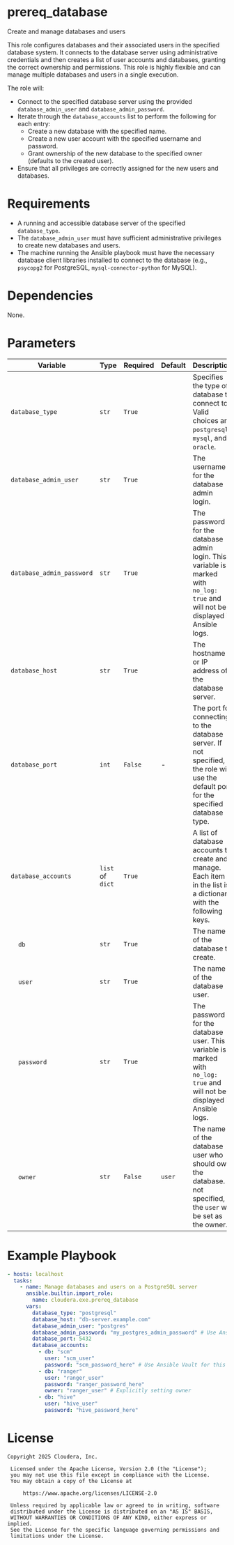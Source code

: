 # prereq_database

Create and manage databases and users

This role configures databases and their associated users in the specified database system. It connects to the database server using administrative credentials and then creates a list of user accounts and databases, granting the correct ownership and permissions. This role is highly flexible and can manage multiple databases and users in a single execution.

The role will:
- Connect to the specified database server using the provided `database_admin_user` and `database_admin_password`.
- Iterate through the `database_accounts` list to perform the following for each entry:
    - Create a new database with the specified name.
    - Create a new user account with the specified username and password.
    - Grant ownership of the new database to the specified owner (defaults to the created user).
- Ensure that all privileges are correctly assigned for the new users and databases.

# Requirements

- A running and accessible database server of the specified `database_type`.
- The `database_admin_user` must have sufficient administrative privileges to create new databases and users.
- The machine running the Ansible playbook must have the necessary database client libraries installed to connect to the database (e.g., `psycopg2` for PostgreSQL, `mysql-connector-python` for MySQL).

# Dependencies

None.

# Parameters

| Variable | Type | Required | Default | Description |
| --- | --- | --- | --- | --- |
| `database_type` | `str` | `True` | | Specifies the type of database to connect to. Valid choices are `postgresql`, `mysql`, and `oracle`. |
| `database_admin_user` | `str` | `True` | | The username for the database admin login. |
| `database_admin_password` | `str` | `True` | | The password for the database admin login. This variable is marked with `no_log: true` and will not be displayed in Ansible logs. |
| `database_host` | `str` | `True` | | The hostname or IP address of the database server. |
| `database_port` | `int` | `False` | - | The port for connecting to the database server. If not specified, the role will use the default port for the specified database type. |
| `database_accounts` | `list` of `dict` | `True` | | A list of database accounts to create and manage. Each item in the list is a dictionary with the following keys. |
| &nbsp;&nbsp;&nbsp;&nbsp;`db` | `str` | `True` | | The name of the database to create. |
| &nbsp;&nbsp;&nbsp;&nbsp;`user` | `str` | `True` | | The name of the database user. |
| &nbsp;&nbsp;&nbsp;&nbsp;`password` | `str` | `True` | | The password for the database user. This variable is marked with `no_log: true` and will not be displayed in Ansible logs. |
| &nbsp;&nbsp;&nbsp;&nbsp;`owner` | `str` | `False` | `user` | The name of the database user who should own the database. If not specified, the `user` will be set as the owner. |

# Example Playbook

```yaml
- hosts: localhost
  tasks:
    - name: Manage databases and users on a PostgreSQL server
      ansible.builtin.import_role:
        name: cloudera.exe.prereq_database
      vars:
        database_type: "postgresql"
        database_host: "db-server.example.com"
        database_admin_user: "postgres"
        database_admin_password: "my_postgres_admin_password" # Use Ansible Vault for this
        database_port: 5432
        database_accounts:
          - db: "scm"
            user: "scm_user"
            password: "scm_password_here" # Use Ansible Vault for this
          - db: "ranger"
            user: "ranger_user"
            password: "ranger_password_here"
            owner: "ranger_user" # Explicitly setting owner
          - db: "hive"
            user: "hive_user"
            password: "hive_password_here"
```

# License

```
Copyright 2025 Cloudera, Inc.

 Licensed under the Apache License, Version 2.0 (the "License");
 you may not use this file except in compliance with the License.
 You may obtain a copy of the License at

     https://www.apache.org/licenses/LICENSE-2.0

 Unless required by applicable law or agreed to in writing, software
 distributed under the License is distributed on an "AS IS" BASIS,
 WITHOUT WARRANTIES OR CONDITIONS OF ANY KIND, either express or implied.
 See the License for the specific language governing permissions and
 limitations under the License.
```

